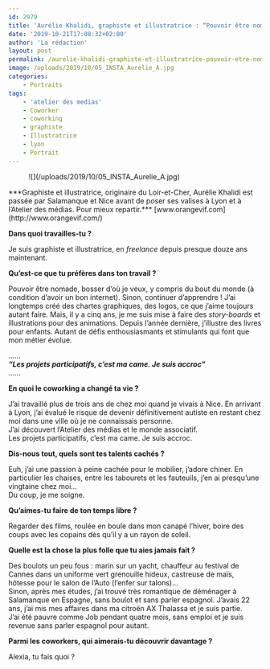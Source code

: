 ```yaml
---
id: 2979
title: 'Aurélie Khalidi, graphiste et illustratrice : “Pouvoir être nomade, bosser d’où je veux, y compris du bout du monde”'
date: '2019-10-21T17:08:32+02:00'
author: 'La rédaction'
layout: post
permalink: /aurelie-khalidi-graphiste-et-illustratrice-pouvoir-etre-nomade-bosser-dou-je-veux-y-compris-du-bout-du-monde/
image: /uploads/2019/10/05_INSTA_Aurelie_A.jpg
categories:
    - Portraits
tags:
    - 'atelier des medias'
    - Coworker
    - coworking
    - graphiste
    - Illustratrice
    - lyon
    - Portrait
---
```


<figure class="wp-block-image">![](/uploads/2019/10/05_INSTA_Aurelie_A.jpg)</figure>***Graphiste et illustratrice, originaire du Loir-et-Cher, Aurélie Khalidi est passée par Salamanque et Nice avant de poser ses valises à Lyon et à l’Atelier des médias. Pour mieux repartir.***  
[www.orangevif.com](http://www.orangevif.com/)

**Dans quoi travailles-tu ?**

Je suis graphiste et illustratrice, en *freelance* depuis presque douze ans maintenant.

**Qu’est-ce que tu préfères dans ton travail ?**

Pouvoir être nomade, bosser d’où je veux, y compris du bout du monde (à condition d’avoir un bon internet). Sinon, continuer d’apprendre ! J’ai longtemps créé des chartes graphiques, des logos, ce que j’aime toujours autant faire. Mais, il y a cinq ans, je me suis mise à faire des *story-boards* et illustrations pour des animations. Depuis l’année dernière, j’illustre des livres pour enfants. Autant de défis enthousiasmants et stimulants qui font que mon métier évolue.

……  
***“Les projets participatifs, c’est ma came. Je suis accroc”***  
……

**En quoi le coworking a changé ta vie ?**

J’ai travaillé plus de trois ans de chez moi quand je vivais à Nice. En arrivant à Lyon, j’ai évalué le risque de devenir définitivement autiste en restant chez moi dans une ville où je ne connaissais personne.   
J’ai découvert l’Atelier des médias et le monde associatif.   
Les projets participatifs, c’est ma came. Je suis accroc.

**Dis-nous tout, quels sont tes talents cachés ?**

Euh, j’ai une passion à peine cachée pour le mobilier, j’adore chiner. En particulier les chaises, entre les tabourets et les fauteuils, j’en ai presqu’une vingtaine chez moi…  
Du coup, je me soigne.

**Qu’aimes-tu faire de ton temps libre ?**

Regarder des films, roulée en boule dans mon canapé l’hiver, boire des coups avec les copains dès qu’il y a un rayon de soleil.

**Quelle est la chose la plus folle que tu aies jamais fait ?**

Des boulots un peu fous : marin sur un yacht, chauffeur au festival de Cannes dans un uniforme vert grenouille hideux, castreuse de maïs, hôtesse pour le salon de l’Auto (l’enfer sur talons)…   
Sinon, après mes études, j’ai trouvé très romantique de déménager à Salamanque en Espagne, sans boulot et sans parler espagnol. J’avais 22 ans, j’ai mis mes affaires dans ma citroën AX Thalassa et je suis partie.  
J’ai été pauvre comme Job pendant quatre mois, sans emploi et je suis revenue sans parler espagnol pour autant.

**Parmi les coworkers, qui aimerais-tu découvrir davantage ?**

Alexia, tu fais quoi ?